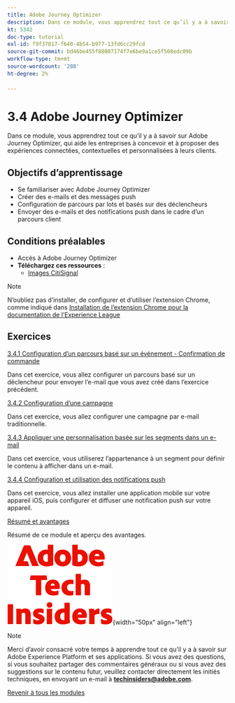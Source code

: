 ```yaml
---
title: Adobe Journey Optimizer
description: Dans ce module, vous apprendrez tout ce qu’il y a à savoir sur Journey Optimizer, qui aide les entreprises à concevoir et à proposer des expériences connectées, contextuelles et personnalisées à leurs clients.
kt: 5342
doc-type: tutorial
exl-id: f9f37817-f640-4b54-b977-13fd6cc29fcd
source-git-commit: bd46be455f88007174f7e6be9a1ce5f508edc09b
workflow-type: tm+mt
source-wordcount: '288'
ht-degree: 2%

---
```


# 3.4 Adobe Journey Optimizer

Dans ce module, vous apprendrez tout ce qu’il y a à savoir sur Adobe Journey Optimizer, qui aide les entreprises à concevoir et à proposer des expériences connectées, contextuelles et personnalisées à leurs clients.

## Objectifs d’apprentissage

- Se familiariser avec Adobe Journey Optimizer
- Créer des e-mails et des messages push
- Configuration de parcours par lots et basés sur des déclencheurs
- Envoyer des e-mails et des notifications push dans le cadre d’un parcours client

## Conditions préalables

- Accès à Adobe Journey Optimizer
- **Téléchargez ces ressources** :
   - [Images CitiSignal](./../../../assets/ajo/CitiSignal-images.zip)

>[!NOTE]
>
>N’oubliez pas d’installer, de configurer et d’utiliser l’extension Chrome, comme indiqué dans [Installation de l’extension Chrome pour la documentation de l’Experience League ](../../gettingstarted/gettingstarted/ex1.md)

## Exercices

[3.4.1 Configuration d’un parcours basé sur un événement - Confirmation de commande](./ex1.md)

Dans cet exercice, vous allez configurer un parcours basé sur un déclencheur pour envoyer l’e-mail que vous avez créé dans l’exercice précédent.

[3.4.2 Configuration d’une campagne](./ex2.md)

Dans cet exercice, vous allez configurer une campagne par e-mail traditionnelle.

[3.4.3 Appliquer une personnalisation basée sur les segments dans un e-mail](./ex3.md)

Dans cet exercice, vous utiliserez l’appartenance à un segment pour définir le contenu à afficher dans un e-mail.

[3.4.4 Configuration et utilisation des notifications push](./ex4.md)

Dans cet exercice, vous allez installer une application mobile sur votre appareil iOS, puis configurer et diffuser une notification push sur votre appareil.

[Résumé et avantages](./summary.md)

Résumé de ce module et aperçu des avantages.

![Insiders de la technologie ](./../../../assets/images/techinsiders.png){width="50px" align="left"}

>[!NOTE]
>
>Merci d’avoir consacré votre temps à apprendre tout ce qu’il y a à savoir sur Adobe Experience Platform et ses applications. Si vous avez des questions, si vous souhaitez partager des commentaires généraux ou si vous avez des suggestions sur le contenu futur, veuillez contacter directement les initiés techniques, en envoyant un e-mail à **techinsiders@adobe.com**.

[Revenir à tous les modules](../../../overview.md)
